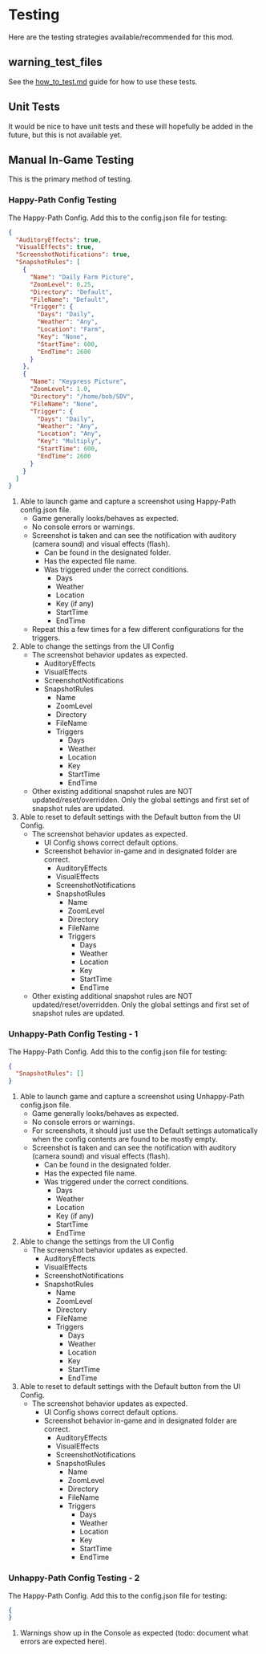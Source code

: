 # Testing

Here are the testing strategies available/recommended for this mod.

## warning_test_files

See the [how_to_test.md](./warning_test_files/how_to_test.md) guide for how to use these tests.

## Unit Tests

It would be nice to have unit tests and these will hopefully be added in the future, but this is not available yet.

## Manual In-Game Testing

This is the primary method of testing.

### Happy-Path Config Testing

The Happy-Path Config. Add this to the config.json file for testing:
``` json
{
  "AuditoryEffects": true,
  "VisualEffects": true,
  "ScreenshotNotifications": true,
  "SnapshotRules": [
    {
      "Name": "Daily Farm Picture",
      "ZoomLevel": 0.25,
      "Directory": "Default",
      "FileName": "Default",
      "Trigger": {
        "Days": "Daily",
        "Weather": "Any",
        "Location": "Farm",
        "Key": "None",
        "StartTime": 600,
        "EndTime": 2600
      }
    },
    {
      "Name": "Keypress Picture",
      "ZoomLevel": 1.0,
      "Directory": "/home/bob/SDV",
      "FileName": "None",
      "Trigger": {
        "Days": "Daily",
        "Weather": "Any",
        "Location": "Any",
        "Key": "Multiply",
        "StartTime": 600,
        "EndTime": 2600
      }
    }
  ]
}
```

1. Able to launch game and capture a screenshot using Happy-Path config.json file.
    * Game generally looks/behaves as expected.
    * No console errors or warnings.
    * Screenshot is taken and can see the notification with auditory (camera sound) and visual effects (flash).
        * Can be found in the designated folder.
        * Has the expected file name.
        * Was triggered under the correct conditions.
            * Days
            * Weather
            * Location
            * Key (if any)
            * StartTime
            * EndTime
    * Repeat this a few times for a few different configurations for the triggers.
1. Able to change the settings from the UI Config
    * The screenshot behavior updates as expected.
        * AuditoryEffects
        * VisualEffects
        * ScreenshotNotifications
        * SnapshotRules
            * Name
            * ZoomLevel
            * Directory
            * FileName
            * Triggers
                * Days
                * Weather
                * Location
                * Key
                * StartTime
                * EndTime
    * Other existing additional snapshot rules are NOT updated/reset/overridden. Only the global settings and first set of snapshot rules are updated.
1. Able to reset to default settings with the Default button from the UI Config.
    * The screenshot behavior updates as expected.
        * UI Config shows correct default options.
        * Screenshot behavior in-game and in designated folder are correct.
            * AuditoryEffects
            * VisualEffects
            * ScreenshotNotifications
            * SnapshotRules
                * Name
                * ZoomLevel
                * Directory
                * FileName
                * Triggers
                    * Days
                    * Weather
                    * Location
                    * Key
                    * StartTime
                    * EndTime
    * Other existing additional snapshot rules are NOT updated/reset/overridden. Only the global settings and first set of snapshot rules are updated.

### Unhappy-Path Config Testing - 1

The Happy-Path Config. Add this to the config.json file for testing:
``` json
{
  "SnapshotRules": []
}
```

1. Able to launch game and capture a screenshot using Unhappy-Path config.json file.
    * Game generally looks/behaves as expected.
    * No console errors or warnings.
    * For screenshots, it should just use the Default settings automatically when the config contents are found to be mostly empty.
    * Screenshot is taken and can see the notification with auditory (camera sound) and visual effects (flash).
        * Can be found in the designated folder.
        * Has the expected file name.
        * Was triggered under the correct conditions.
            * Days
            * Weather
            * Location
            * Key (if any)
            * StartTime
            * EndTime
1. Able to change the settings from the UI Config
    * The screenshot behavior updates as expected.
        * AuditoryEffects
        * VisualEffects
        * ScreenshotNotifications
        * SnapshotRules
            * Name
            * ZoomLevel
            * Directory
            * FileName
            * Triggers
                * Days
                * Weather
                * Location
                * Key
                * StartTime
                * EndTime
1. Able to reset to default settings with the Default button from the UI Config.
    * The screenshot behavior updates as expected.
        * UI Config shows correct default options.
        * Screenshot behavior in-game and in designated folder are correct.
            * AuditoryEffects
            * VisualEffects
            * ScreenshotNotifications
            * SnapshotRules
                * Name
                * ZoomLevel
                * Directory
                * FileName
                * Triggers
                    * Days
                    * Weather
                    * Location
                    * Key
                    * StartTime
                    * EndTime

### Unhappy-Path Config Testing - 2

The Happy-Path Config. Add this to the config.json file for testing:
``` json
{
}
```

1. Warnings show up in the Console as expected (todo: document what errors are expected here).
